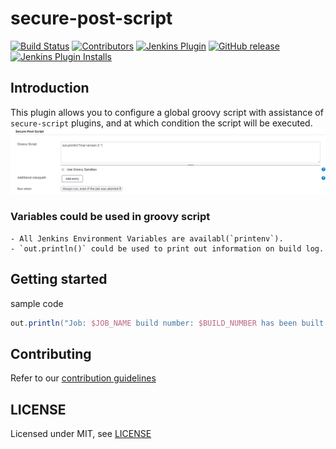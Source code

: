 # secure-post-script

[![Build Status](https://ci.jenkins.io/job/Plugins/job/secure-post-script-plugin/job/master/badge/icon)](https://ci.jenkins.io/job/Plugins/job/secure-post-script-plugin/job/master/)
[![Contributors](https://img.shields.io/github/contributors/jenkinsci/secure-post-script-plugin.svg)](https://github.com/jenkinsci/secure-post-script-plugin/graphs/contributors)
[![Jenkins Plugin](https://img.shields.io/jenkins/plugin/v/secure-post-script.svg)](https://plugins.jenkins.io/secure-post-script)
[![GitHub release](https://img.shields.io/github/release/jenkinsci/secure-post-script-plugin.svg?label=changelog)](https://github.com/jenkinsci/secure-post-script-plugin/releases/latest)
[![Jenkins Plugin Installs](https://img.shields.io/jenkins/plugin/i/secure-post-script.svg?color=blue)](https://plugins.jenkins.io/secure-post-script)

## Introduction

This plugin allows you to configure a global groovy script with assistance of `secure-script` plugins, and at which condition the script will be executed. 
![secure post script configuration ](/docs/secure-post-script.png)

### Variables could be used in groovy script
    - All Jenkins Environment Variables are availabl(`printenv`).
    - `out.println()` could be used to print out information on build log.


## Getting started
sample code
```groovy
out.println("Job: $JOB_NAME build number: $BUILD_NUMBER has been built on $NODE_NAME ")
```

## Contributing

Refer to our [contribution guidelines](https://github.com/jenkinsci/.github/blob/master/CONTRIBUTING.md)

## LICENSE

Licensed under MIT, see [LICENSE](LICENSE.md)


